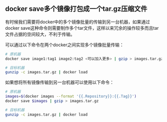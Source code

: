 ## docker save多个镜像打包成一个tar.gz压缩文件
有时候我们需要将docker中的多个镜像批量的传输到另一台机器，如果通过docker save这种命令则需要制作多个tar文件，这样以来冗余的操作较多而且tar文件占据的空间较大，不利于传输。

可以通过以下命令在两个docker之间实现多个镜像批量传输：
```bash
# 原机器
docker save image1:tag1 image2:tag2 <可以加入更多> | gzip > images.tar.gz

# 目标机器
gunzip -c images.tar.gz | docker load
```

如果想将所有镜像传输到另一台机器可以使用以下命令：
```bash
# 原机器
images=$(docker images --format '{{.Repository}}:{{.Tag}}')
docker save $images | gzip > images.tar.gz

# 目标机器
gunzip -c images.tar.gz | docker load
```

